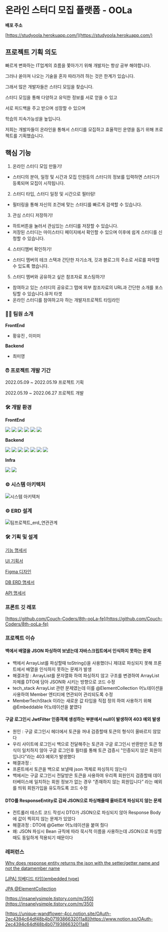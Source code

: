 # 온라인 스터디 모집 플랫폼 - OOLa

**배포 주소**

[https://studyoola.herokuapp.com/](https://studyoola.herokuapp.com/)

## 프로젝트 기획 의도

빠르게 변화하는 IT업계의 흐름을 쫓아가기 위해 개발자는 항상 공부 해야합니다.

그러나 쏟아져 나오는 기술을 혼자 따라가려 하는 것은 한계가 있습니다.

그래서 많은 개발자들은 스터디 모임을 찾습니다.

스터디 모임을 통해 다양하고 유익한 정보를 서로 얻을 수 있고

서로 피드백을 주고 받으며 성장할 수 있으며

학습의 지속가능성을 높입니다.

저희는 개발자들이 온라인을 통해서 스터디를 모집하고 효율적인 운영을 돕기 위해 프로젝트를 기획했습니다.

## 핵심 기능

1. 온라인 스터디 모임 만들기!

- 스터디의 분야, 일정 및 시간과 모집 인원등의 스터디의 정보를 입력하면 스터디가 등록되며 모집이 시작됩니다.

2. 스터디 타입, 스터디 일정 및 시간으로 필터링!

- 필터링을 통해 자신의 조건에 맞는 스터디를 빠르게 검색할 수 있습니다.

3. 관심 스터디 저장하기!

- 하트버튼을 눌러서 관심있는 스터디를 저장할 수 있습니다.
- 저장된 스터디는 마이스터디 페이지에서 확인할 수 있으며 이후에 쉽게 스터디를 신청할 수 있습니다.

4. 스터디멤버 확인하기!

- 스터디 멤버의 테크 스택과 간단한 자기소개, 깃과 블로그의 주소로 서로를 파악할 수 있도록 했습니다.

5. 스터디 멤버와 공유하고 싶은 참조자료 포스팅하기!

- 참여하고 있는 스터디의 공유로그 탭에 외부 참조자료의 URL과 간단한 소개를 포스팅할 수 있습니다.유저 타겟
- 온라인 스터디를 참여하고자 하는 개발자프로젝트 타임라인

### 👨‍💻 팀원 소개

**FrontEnd**

- 황유진 , 이미미

**Backend**

- 최미영

### ⏰ 프로젝트 개발 기간

2022.05.09 ~ 2022.05.19 프로젝트 기획

2022.05.19 ~ 2022.06.27 프로젝트 개발

### 🛠️ 개발 환경

**FrontEnd**

<p>
<img src="https://img.shields.io/badge/javascript-F7DF1E?style=flat-square&logo=javascript&logoColor=white"/>
<img src="https://img.shields.io/badge/react-61DAFB?style=flat-square&logo=react&logoColor=white"/>
<img src="https://img.shields.io/badge/React Router-CA4245?style=flat-square&logo=React Router&logoColor=white"/>
<img src="https://img.shields.io/badge/styled-components-DB7093?style=flat-square&logo=styled-components&logoColor=white"/>
<img src="https://img.shields.io/badge/Ant Design -0170FE?style=flat-square&logo=Ant Design&logoColor=white"/>
<img src="https://img.shields.io/badge/Firebase-FFCA28?style=flat-square&logo=Firebase&logoColor=white"/>
</p>

**Backend**

<p>
 <img src="https://img.shields.io/badge/Spring-6DB33F?style=flat-square&logo=Spring&logoColor=white"/>
  <img src="https://img.shields.io/badge/Spring Boot -6DB33F?style=flat-square&logo=Spring Boot&logoColor=white"/>
  <img src="https://img.shields.io/badge/SpringSecurity-6DB33F?style=flat-square&logo=SpringSecurity&logoColor=white"/>
  <img src="https://img.shields.io/badge/Data JPA-6DB33F?style=flat-square&logo=&logoColor=white"/>
  <img src="https://img.shields.io/badge/Query DSL-0769AD?style=flat-square&logo=&logoColor=white"/>
  <img src="https://img.shields.io/badge/PostgreSQL -4479A1?style=flat-square&logo=PostgreSQL&logoColor=white"/>
  <img src="https://img.shields.io/badge/Oauth-4285F4?style=flat-square&logo=Google&logoColor=white"/>

</p>
 

**Infra**
<p>
 <img src="https://img.shields.io/badge/Heroku -4479A1?style=flat-square&logo=Heroku&logoColor=white"/>
<img src="https://img.shields.io/badge/Github Actions-4285F4?style=flat-square&logo=Google&logoColor=white"/>
</p>
 

### ⚙️ 시스템 아키텍처

![시스템 아키텍처](https://user-images.githubusercontent.com/42866800/176840686-f0665ef6-b7e9-4dac-969d-108e065b7c12.png)

### ⚙ ERD 설계

![팀프로젝트_erd_연관관계](https://user-images.githubusercontent.com/42866800/176840483-4dfdf44e-8c10-44e9-b189-7b8acdeb6a57.png)


### 🛠 기획 및 설계

[기능 명세서](https://www.notion.so/ooLa-1389c563c730413583f7b612d9235bee)

[UI 기획서](https://whimsical.com/project-oola-TNbwpCqE3crQ1BD3k5pTKn)

[Figma 디자인](https://www.figma.com/file/MvD49HcDMRc3kuGUIwezXx/project-ooLa?node-id=0%3A1)

[DB ERD 명세서](https://www.notion.so/ERD-21da4ff688b044578199a3675014ec0f)

[API 명세서](https://www.notion.so/ooLa-URI-API-78d707a5204b4a5a828d5065a40bd3c2)

### 프론트 깃 레포

[https://github.com/Couch-Coders/8th-ooLa-fe](https://github.com/Couch-Coders/8th-ooLa-fe)

### 프로젝트 이슈

#### 백에서 배열을 JSON 파싱하여 보냈는데 자바스크립트에서 인식하지 못하는 문제

- 백에서 ArrayList를 파싱할때 toString()을 사용했더니 제대로 파싱되지 못해 프론트에서 배열을 인식하지 못하는 문제가 발생
- 해결과정 : ArrayList를 문자열화 하여 파싱하지 않고 구조를 변경하여 ArrayList 자체를 DTO에 담아 JSON화 시키는 방향으로 코드 수정
- tech_stack ArrayList 관련 문제였는데 이를 @ElementCollection 어노테이션을 사용하여 Member 엔티티에 연관되어 관리되도록 수정
- MemberTechStack 이라는 새로운 값 타입을 직접 정의 하여 사용하기 위해 @Embeddable 어노테이션을 붙였다

#### 구글 로그인시 JwtFilter 인증객체 생성하는 부분에서 null이 발생하여 403 예외 발생

- 원인 : 구글 로그인시 헤더에서 토큰을 꺼내 검증할때 토큰의 형식이 올바르지 않았다
- 우리 사이트에 로그인시 백으로 전달해주는 토큰과 구글 로그인시 반환받은 토큰 형식이 일치하지 않아 구글 로그인후 필터를 통해 토큰 검증시 "인증되지 않은 회원이입니다"라는 403 예외가 발생했다
- 해결과정 : 
- 프론트에서 토큰을 백으로 보낼때 json 객체로 파싱하지 않는다
- 백에서는 구글 로그인시 전달받은 토큰을 사용하여 우리쪽 회원인지 검증할때 데이터베이스에 일치하는 회원 정보가 없는 경우 “존재하지 않는 회원입니다” 라는 예외를 띄워 회원가입을 유도하도록 코드 수정

#### DTO를 ResponseEntity로 감싸 JSON으로 파싱해줄때 올바르게 파싱되지 않는 문제

- 컨트롤러 테스트 코드 작성시 DTO가 JSON으로 파싱되지 않아 Response Body에 값이 찍히지 않는 문제가 있었다
- 해결과정 : DTO에 @Getter 어노테이션을 붙여 줬다
- 왜:  JSON 파싱시 Bean 규칙에 따라 묵시적 이름을 사용하는데 JSON으로 파싱할때도 동일하게 적용되기 때문이다

### 레퍼런스

[Why does response entity returns the json with the setter/getter name and not the datamember name](https://stackoverflow.com/questions/28870755/why-does-response-entity-returns-the-json-with-the-setter-getter-name-and-not-th)

[[JPA] 임베디드 타입(embedded type)](https://velog.io/@conatuseus/JPA-%EC%9E%84%EB%B2%A0%EB%94%94%EB%93%9C-%ED%83%80%EC%9E%85embedded-type-8ak3ygq8wo)

[JPA @ElementCollection](https://prohannah.tistory.com/133)

[https://insanelysimple.tistory.com/m/350](https://insanelysimple.tistory.com/m/350)

[https://unique-wandflower-4cc.notion.site/OAuth-2ec4394c64df48b4b0719386632011a8](https://www.notion.so/OAuth-2ec4394c64df48b4b0719386632011a8)